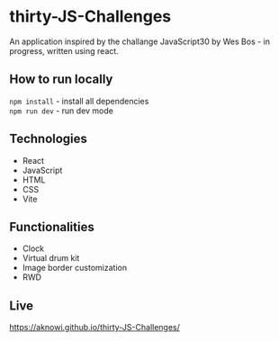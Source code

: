 # thirty-JS-Challenges

An application inspired by the challange JavaScript30 by Wes Bos - in progress, written using react. 

## How to run locally

`npm install` - install all dependencies  
`npm run dev` - run dev mode

## Technologies

- React
- JavaScript
- HTML
- CSS
- Vite

## Functionalities

- Clock
- Virtual drum kit
- Image border customization
- RWD

## Live

https://aknowi.github.io/thirty-JS-Challenges/
